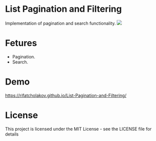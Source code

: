 # List Pagination and Filtering
Implementation of pagination and search functionality.
<img src="https://i.imgur.com/r58JiWy.png" />

# Fetures
* Pagination.
* Search.

# Demo
https://rifatcholakov.github.io/List-Pagination-and-Filtering/

# License
This project is licensed under the MIT License - see the LICENSE file for details
